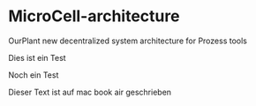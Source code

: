 # MicroCell-architecture
OurPlant new decentralized system architecture for Prozess tools

Dies ist ein Test



Noch ein Test



Dieser Text ist auf mac book air geschrieben

